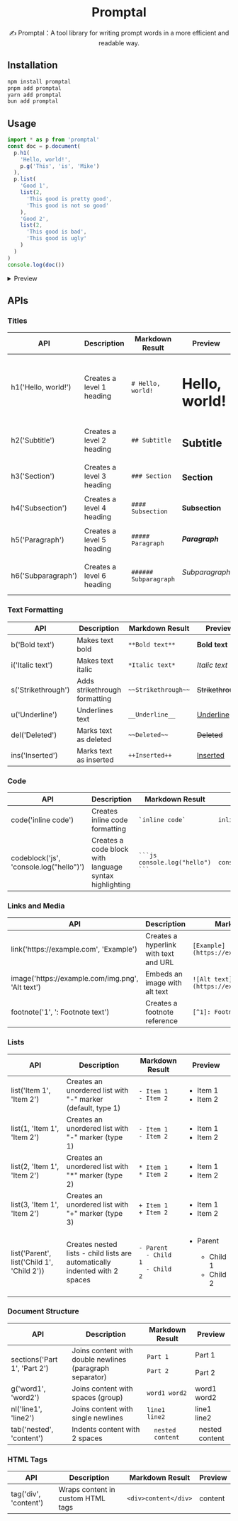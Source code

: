<div align="center">
  <h1>Promptal</h1>
  <p>✍️ Promptal：A tool library for writing prompt words in a more efficient and readable way.</p>
</div>

## Installation

```bash
npm install promptal
pnpm add promptal
yarn add promptal
bun add promptal
```

## Usage
```ts
import * as p from 'promptal'
const doc = p.document(
  p.h1(
    'Hello, world!',
    p.g('This', 'is', 'Mike')
  ),
  p.list(
    'Good 1',
    list(2,
      'This good is pretty good',
      'This good is not so good'
    ),
    'Good 2',
    list(2,
      'This good is bad',
      'This good is ugly'
    )
  )
)
console.log(doc())
```

<details>
  <summary>Preview</summary>
  <pre><code>
# Hello, world! 
This is Mike

- Good 1
  - This good is pretty good
  - This good is not so good
- Good 2
  - This good is bad
  - This good is ugly
  </code></pre>
</details>

## APIs

### Titles
<table>
  <thead>
    <tr>
      <th>API</th>
      <th>Description</th>
      <th>Markdown Result</th>
      <th>Preview</th>
    </tr>
  </thead>
  <tbody>
    <tr>
      <td>h1('Hello, world!')</td>
      <td>Creates a level 1 heading</td>
      <td><code># Hello, world!</code></td>
      <td><h1>Hello, world!</h1></td>
    </tr>
    <tr>
      <td>h2('Subtitle')</td>
      <td>Creates a level 2 heading</td>
      <td><code>## Subtitle</code></td>
      <td><h2>Subtitle</h2></td>
    </tr>
    <tr>
      <td>h3('Section')</td>
      <td>Creates a level 3 heading</td>
      <td><code>### Section</code></td>
      <td><h3>Section</h3></td>
    </tr>
    <tr>
      <td>h4('Subsection')</td>
      <td>Creates a level 4 heading</td>
      <td><code>#### Subsection</code></td>
      <td><h4>Subsection</h4></td>
    </tr>
    <tr>
      <td>h5('Paragraph')</td>
      <td>Creates a level 5 heading</td>
      <td><code>##### Paragraph</code></td>
      <td><h5>Paragraph</h5></td>
    </tr>
    <tr>
      <td>h6('Subparagraph')</td>
      <td>Creates a level 6 heading</td>
      <td><code>###### Subparagraph</code></td>
      <td><h6>Subparagraph</h6></td>
    </tr>
  </tbody>
</table>

### Text Formatting
<table>
  <thead>
    <tr>
      <th>API</th>
      <th>Description</th>
      <th>Markdown Result</th>
      <th>Preview</th>
    </tr>
  </thead>
  <tbody>
    <tr>
      <td>b('Bold text')</td>
      <td>Makes text bold</td>
      <td><code>**Bold text**</code></td>
      <td><b>Bold text</b></td>
    </tr>
    <tr>
      <td>i('Italic text')</td>
      <td>Makes text italic</td>
      <td><code>*Italic text*</code></td>
      <td><i>Italic text</i></td>
    </tr>
    <tr>
      <td>s('Strikethrough')</td>
      <td>Adds strikethrough formatting</td>
      <td><code>~~Strikethrough~~</code></td>
      <td><s>Strikethrough</s></td>
    </tr>
    <tr>
      <td>u('Underline')</td>
      <td>Underlines text</td>
      <td><code>__Underline__</code></td>
      <td><u>Underline</u></td>
    </tr>
    <tr>
      <td>del('Deleted')</td>
      <td>Marks text as deleted</td>
      <td><code>~~Deleted~~</code></td>
      <td><del>Deleted</del></td>
    </tr>
    <tr>
      <td>ins('Inserted')</td>
      <td>Marks text as inserted</td>
      <td><code>++Inserted++</code></td>
      <td><ins>Inserted</ins></td>
    </tr>
  </tbody>
</table>

### Code
<table>
  <thead>
    <tr>
      <th>API</th>
      <th>Description</th>
      <th>Markdown Result</th>
      <th>Preview</th>
    </tr>
  </thead>
  <tbody>
    <tr>
      <td>code('inline code')</td>
      <td>Creates inline code formatting</td>
      <td><code>`inline code`</code></td>
      <td><code>inline code</code></td>
    </tr>
    <tr>
      <td>codeblock('js', 'console.log("hello")')</td>
      <td>Creates a code block with language syntax highlighting</td>
      <td><code>```js<br>console.log("hello")<br>```</code></td>
      <td><pre><code>console.log("hello")</code></pre></td>
    </tr>
  </tbody>
</table>

### Links and Media
<table>
  <thead>
    <tr>
      <th>API</th>
      <th>Description</th>
      <th>Markdown Result</th>
      <th>Preview</th>
    </tr>
  </thead>
  <tbody>
    <tr>
      <td>link('https://example.com', 'Example')</td>
      <td>Creates a hyperlink with text and URL</td>
      <td><code>[Example](https://example.com)</code></td>
      <td><a href="https://example.com">Example</a></td>
    </tr>
    <tr>
      <td>image('https://example.com/img.png', 'Alt text')</td>
      <td>Embeds an image with alt text</td>
      <td><code>![Alt text](https://example.com/img.png)</code></td>
      <td>🖼️ Image</td>
    </tr>
    <tr>
      <td>footnote('1', ': Footnote text')</td>
      <td>Creates a footnote reference</td>
      <td><code>[^1]: Footnote text</code></td>
      <td>Footnote reference</td>
    </tr>
  </tbody>
</table>

### Lists
<table>
  <thead>
    <tr>
      <th>API</th>
      <th>Description</th>
      <th>Markdown Result</th>
      <th>Preview</th>
    </tr>
  </thead>
  <tbody>
    <tr>
      <td>list('Item 1', 'Item 2')</td>
      <td>Creates an unordered list with "-" marker (default, type 1)</td>
      <td><code>- Item 1<br>- Item 2</code></td>
      <td><ul><li>Item 1</li><li>Item 2</li></ul></td>
    </tr>
    <tr>
      <td>list(1, 'Item 1', 'Item 2')</td>
      <td>Creates an unordered list with "-" marker (type 1)</td>
      <td><code>- Item 1<br>- Item 2</code></td>
      <td><ul><li>Item 1</li><li>Item 2</li></ul></td>
    </tr>
    <tr>
      <td>list(2, 'Item 1', 'Item 2')</td>
      <td>Creates an unordered list with "*" marker (type 2)</td>
      <td><code>* Item 1<br>* Item 2</code></td>
      <td><ul><li>Item 1</li><li>Item 2</li></ul></td>
    </tr>
    <tr>
      <td>list(3, 'Item 1', 'Item 2')</td>
      <td>Creates an unordered list with "+" marker (type 3)</td>
      <td><code>+ Item 1<br>+ Item 2</code></td>
      <td><ul><li>Item 1</li><li>Item 2</li></ul></td>
    </tr>
    <tr>
      <td>list('Parent', list('Child 1', 'Child 2'))</td>
      <td>Creates nested lists - child lists are automatically indented with 2 spaces</td>
      <td><code>- Parent<br>&nbsp;&nbsp;- Child 1<br>&nbsp;&nbsp;- Child 2</code></td>
      <td><ul><li>Parent</li><ul><li>Child 1</li><li>Child 2</li></ul></ul></td>
    </tr>
  </tbody>
</table>

### Document Structure
<table>
  <thead>
    <tr>
      <th>API</th>
      <th>Description</th>
      <th>Markdown Result</th>
      <th>Preview</th>
    </tr>
  </thead>
  <tbody>
    <tr>
      <td>sections('Part 1', 'Part 2')</td>
      <td>Joins content with double newlines (paragraph separator)</td>
      <td><code>Part 1<br><br>Part 2</code></td>
      <td>Part 1<br><br>Part 2</td>
    </tr>
    <tr>
      <td>g('word1', 'word2')</td>
      <td>Joins content with spaces (group)</td>
      <td><code>word1 word2</code></td>
      <td>word1 word2</td>
    </tr>
    <tr>
      <td>nl('line1', 'line2')</td>
      <td>Joins content with single newlines</td>
      <td><code>line1<br>line2</code></td>
      <td>line1<br>line2</td>
    </tr>
    <tr>
      <td>tab('nested', 'content')</td>
      <td>Indents content with 2 spaces</td>
      <td><code>&nbsp;&nbsp;nested<br>&nbsp;&nbsp;content</code></td>
      <td>&nbsp;&nbsp;nested<br>&nbsp;&nbsp;content</td>
    </tr>
  </tbody>
</table>

### HTML Tags
<table>
  <thead>
    <tr>
      <th>API</th>
      <th>Description</th>
      <th>Markdown Result</th>
      <th>Preview</th>
    </tr>
  </thead>
  <tbody>
    <tr>
      <td>tag('div', 'content')</td>
      <td>Wraps content in custom HTML tags</td>
      <td><code>&lt;div&gt;content&lt;/div&gt;</code></td>
      <td><div>content</div></td>
    </tr>
  </tbody>
</table>
